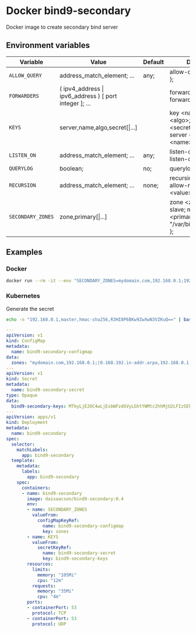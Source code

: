 # Docker bind9-secondary
Docker image to create secondary bind server


## Environment variables

| Variable | Value | Default | Description |
| -------- | ----- | ------- | ----------- |
| `ALLOW_QUERY` | address_match_element; ... | any; | allow-query { \<value\> };
| `FORWARDERS` | ( ipv4_address \| ipv6_address ) [ port integer ]; ... | | forwarders { \<value\> };<br>forward only;
| `KEYS` | server,name,algo,secret[\|...] | | key \<name\> { algorithm \<algo\>; secret \<secret\>; };<br>server \<server\> { keys \<name\>; };
| `LISTEN_ON` | address_match_element; ... | any; | listen-on { \<value\> };<br>listen-on-v6 { none; };
| `QUERYLOG` | boolean; | no; | querylog \<value\>
| `RECURSION` | address_match_element; ... | none; | recursion yes;<br>allow-recursion { \<value\> };
| `SECONDARY_ZONES` | zone,primary[\|...] | | zone \<zone\> { type slave; masters { \<primary\> }; file "/var/bind/sec/\<zone\>"; };


## Examples

### Docker

```bash
docker run --rm -it --env "SECONDARY_ZONES=mydomain.com,192.168.0.1;192.168.1.1;|0.168.192.in-addr.arpa,192.168.0.1;192.168.1.1;" --env "KEYS=192.168.0.1,mykey,hmac-md5,xxxxxxxxxxxxxxxxxxxxxxxxxxxxxxxxxxxxxxxxxxxx|192.168.1.1,mykey,hmac-md5,xxxxxxxxxxxxxxxxxxxxxxxxxxxxxxxxxxxxxxxxxxxx" --publish 53:53/tcp --publish 53:53/udp daisaacson/bind9-secondary
```

### Kubernetes

Generate the secret
```bash
echo -n "192.168.0.1,master,hmac-sha256,R3HI8P6BKw9ZwXwN3VZKuQ==" | base64 -w0
```

```yaml
---
apiVersion: v1
kind: ConfigMap
metadata:
  name: bind9-secondary-configmap
data:
  zones: "mydomain.com,192.168.0.1;|0.168.192.in-addr.arpa,192.168.0.1;"
---
apiVersion: v1
kind: Secret
metadata:
  name: bind9-secondary-secret
type: Opaque
data:
  bind9-secondary-keys: MTkyLjE2OC4wLjEsbWFzdGVyLGhtYWMtc2hhMjU2LFIzSEk4UDZCS3c5WndYd04zVlpLdVE9PQ==
---
apiVersion: apps/v1
kind: Deployment
metadata:
  name: bind9-secondary
spec:
  selector:
    matchLabels:
      app: bind9-secondary
  template:
    metadata:
      labels:
        app: bind9-secondary
    spec:
      containers:
      - name: bind9-secondary
        image: daisaacson/bind9-secondary:0.4
        env:
        - name: SECONDARY_ZONES
          valueFrom:
            configMapKeyRef:
              name: bind9-secondary-configmap
              key: zones
        - name: KEYS
          valueFrom:
            secretKeyRef:
              name: bind9-secondary-secret
              key: bind9-secondary-keys
        resources:
          limits:
            memory: "105Mi"
            cpu: "12m"
          requests:
            memory: "35Mi"
            cpu: "4m"
        ports:
        - containerPort: 53
          protocol: TCP
        - containerPort: 53
          protocol: UDP

```
